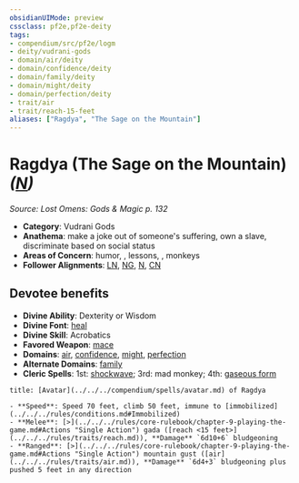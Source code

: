 ```yaml
---
obsidianUIMode: preview
cssclass: pf2e,pf2e-deity
tags:
- compendium/src/pf2e/logm
- deity/vudrani-gods
- domain/air/deity
- domain/confidence/deity
- domain/family/deity
- domain/might/deity
- domain/perfection/deity
- trait/air
- trait/reach-15-feet
aliases: ["Ragdya", "The Sage on the Mountain"]
---
```

# Ragdya (The Sage on the Mountain) *([N](../../../Rules/traits/neutral-b1.md))*  
*Source: Lost Omens: Gods & Magic p. 132*  

- **Category**: Vudrani Gods
- **Anathema**: make a joke out of someone's suffering, own a slave, discriminate based on social status
- **Areas of Concern**: humor, , lessons, , monkeys
- **Follower Alignments**: [LN](../../../Rules/traits/lawful-neutral-b1.md), [NG](../../../Rules/traits/neutral-good-b1.md), [N](../../../Rules/traits/neutral-b1.md), [CN](../../../Rules/traits/chaotic-neutral-b1.md)

## Devotee benefits

- **Divine Ability**: Dexterity or Wisdom
- **Divine Font**: [heal](../../spells/heal.md)
- **Divine Skill**: Acrobatics
- **Favored Weapon**: [mace](../../equipment/items/mace.md)
- **Domains**: [air](../domains.md#Air), [confidence](../domains.md#Confidence), [might](../domains.md#Might), [perfection](../domains.md#Perfection)
- **Alternate Domains**: [family](../domains.md#Family)
- **Cleric Spells**: 1st: [shockwave](../../spells/shockwave-logm.md); 3rd: mad monkey; 4th: [gaseous form](../../spells/gaseous-form.md)

```ad-embed-avatar
title: [Avatar](../../../compendium/spells/avatar.md) of Ragdya

- **Speed**: Speed 70 feet, climb 50 feet, immune to [immobilized](../../../rules/conditions.md#Immobilized)
- **Melee**: [>](../../../rules/core-rulebook/chapter-9-playing-the-game.md#Actions "Single Action") gada ([reach <15 feet>](../../../rules/traits/reach.md)), **Damage** `6d10+6` bludgeoning
- **Ranged**: [>](../../../rules/core-rulebook/chapter-9-playing-the-game.md#Actions "Single Action") mountain gust ([air](../../../rules/traits/air.md)), **Damage** `6d4+3` bludgeoning plus pushed 5 feet in any direction
```
